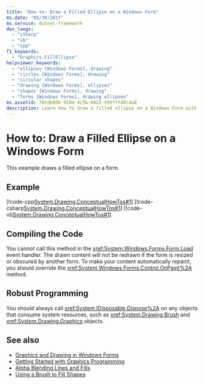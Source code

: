```yaml
---
title: "How to: Draw a Filled Ellipse on a Windows Form"
ms.date: "03/30/2017"
ms.service: dotnet-framework
dev_langs: 
  - "csharp"
  - "vb"
  - "cpp"
f1_keywords: 
  - "Graphics.FillEllipse"
helpviewer_keywords: 
  - "ellipses [Windows Forms], drawing"
  - "circles [Windows Forms], drawing"
  - "circular shapes"
  - "drawing [Windows Forms], ellipses"
  - "shapes [Windows Forms], drawing"
  - "forms [Windows Forms], drawing ellipses"
ms.assetid: 781db806-950d-4c5b-b022-493f7fd0c4a8
description: Learn how to draw a filled ellipse on a Windows Form with the accompanying information, examples and links.
---
```

# How to: Draw a Filled Ellipse on a Windows Form

This example draws a filled ellipse on a form.

## Example

[!code-cpp[System.Drawing.ConceptualHowTos#1](~/samples/snippets/cpp/VS_Snippets_Winforms/System.Drawing.ConceptualHowTos/cpp/form1.cpp#1)]
[!code-csharp[System.Drawing.ConceptualHowTos#1](~/samples/snippets/csharp/VS_Snippets_Winforms/System.Drawing.ConceptualHowTos/CS/form1.cs#1)]
[!code-vb[System.Drawing.ConceptualHowTos#1](~/samples/snippets/visualbasic/VS_Snippets_Winforms/System.Drawing.ConceptualHowTos/VB/form1.vb#1)]

## Compiling the Code

You cannot call this method in the <xref:System.Windows.Forms.Form.Load> event handler. The drawn content will not be redrawn if the form is resized or obscured by another form. To make your content automatically repaint, you should override the <xref:System.Windows.Forms.Control.OnPaint%2A> method.

## Robust Programming

You should always call <xref:System.IDisposable.Dispose%2A> on any objects that consume system resources, such as <xref:System.Drawing.Brush> and <xref:System.Drawing.Graphics> objects.

## See also

- [Graphics and Drawing in Windows Forms](graphics-and-drawing-in-windows-forms.md)
- [Getting Started with Graphics Programming](getting-started-with-graphics-programming.md)
- [Alpha Blending Lines and Fills](alpha-blending-lines-and-fills.md)
- [Using a Brush to Fill Shapes](using-a-brush-to-fill-shapes.md)
